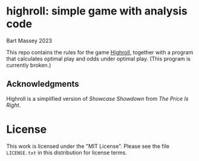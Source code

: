 # highroll: simple game with analysis code
Bart Massey 2023

This repo contains the rules for the game
[Highroll](highroll.md), together with a program that
calculates optimal play and odds under optimal play.
(This program is currently broken.)

## Acknowledgments

Highroll is a simplified version of *Showcase Showdown* from
*The Price Is Right*.

# License

This work is licensed under the "MIT License". Please see the file
`LICENSE.txt` in this distribution for license terms.
